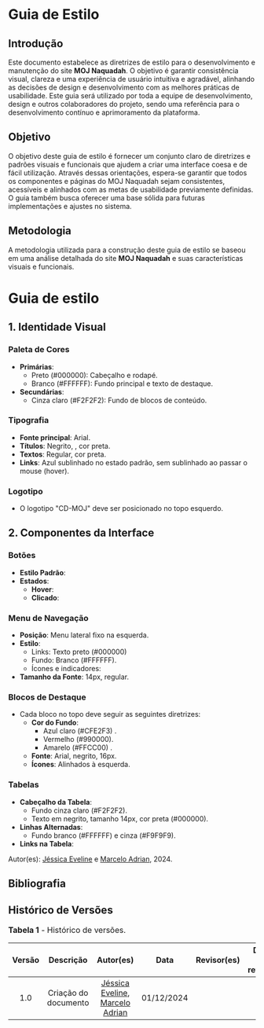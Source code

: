 # Guia de Estilo
## Introdução

Este documento estabelece as diretrizes de estilo para o desenvolvimento e manutenção do site **MOJ Naquadah**. O objetivo é garantir consistência visual, clareza e uma experiência de usuário intuitiva e agradável, alinhando as decisões de design e desenvolvimento com as melhores práticas de usabilidade. Este guia será utilizado por toda a equipe de desenvolvimento, design e outros colaboradores do projeto, sendo uma referência para o desenvolvimento contínuo e aprimoramento da plataforma.

## Objetivo

O objetivo deste guia de estilo é fornecer um conjunto claro de diretrizes e padrões visuais e funcionais que ajudem a criar uma interface coesa e de fácil utilização. Através dessas orientações, espera-se garantir que todos os componentes e páginas do MOJ Naquadah sejam consistentes, acessíveis e alinhados com as metas de usabilidade previamente definidas. O guia também busca oferecer uma base sólida para futuras implementações e ajustes no sistema.

## Metodologia

A metodologia utilizada para a construção deste guia de estilo se baseou em uma análise detalhada do site **MOJ Naquadah** e suas características visuais e funcionais.

# **Guia de estilo**

## 1. Identidade Visual

### Paleta de Cores
- **Primárias**:
  - Preto (#000000): Cabeçalho e rodapé.
  - Branco (#FFFFFF): Fundo principal e texto de destaque.
- **Secundárias**:
  - Cinza claro (#F2F2F2): Fundo de blocos de conteúdo.


### Tipografia
- **Fonte principal**: Arial.  
- **Títulos**: Negrito, , cor preta.  
- **Textos**: Regular, cor preta.  
- **Links**: Azul sublinhado no estado padrão, sem sublinhado ao passar o mouse (hover).  

### Logotipo
- O logotipo "CD-MOJ" deve ser posicionado no topo esquerdo. 

## 2. Componentes da Interface

### Botões
- **Estilo Padrão**:
- **Estados**:
  - **Hover**: 
  - **Clicado**: 

### Menu de Navegação
- **Posição**: Menu lateral fixo na esquerda.
- **Estilo**:
  - Links: Texto preto (#000000)
  - Fundo: Branco (#FFFFFF).
  - Ícones e indicadores: 
- **Tamanho da Fonte**: 14px, regular.

### Blocos de Destaque
- Cada bloco no topo deve seguir as seguintes diretrizes:
  - **Cor do Fundo**:
    - Azul claro (#CFE2F3) .
    - Vermelho (#990000).
    - Amarelo (#FFCC00) .
  - **Fonte**: Arial, negrito, 16px.
  - **Ícones**: Alinhados à esquerda.

### Tabelas
- **Cabeçalho da Tabela**:
  - Fundo cinza claro (#F2F2F2).
  - Texto em negrito, tamanho 14px, cor preta (#000000).  
- **Linhas Alternadas**:
  - Fundo branco (#FFFFFF) e cinza (#F9F9F9).
- **Links na Tabela**:

Autor(es): [Jéssica Eveline](https://github.com/xzxjesse) e [Marcelo Adrian](https://github.com/Marcelo-Adrian), 2024.

## **Bibliografia**


## Histórico de Versões

<font size="3"><p style="text-align: left">**Tabela 1** - Histórico de versões.</p></font>

|Versão|Descrição|Autor(es)|Data|Revisor(es)|Data de revisão|
|:---:|:---:|:---:|:---:|:---:|:---:|
|1.0|Criação do documento|[Jéssica Eveline](https://github.com/xzxjesse), [Marcelo Adrian](https://github.com/Marcelo-Adrian)|01/12/2024|||